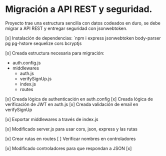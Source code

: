 # Migración a API REST y seguridad.

Proyecto trae una estructura sencilla con datos codeados en duro, se debe migrar a API REST y entregar seguridad con jsonwebtoken.

[x] Instalación de dependencias: `npm i express jsonwebtoken body-parser pg pg-hstore sequelize cors bcryptjs 

[x] Creada estructura necesaria para migración:
- auth.config.js
- middlewares
  - auth.js
  - verifySignUp.js
  - index.js
  - routes

[x] Creada lógica de authenticación en auth.config
[x] Creada lógica de verificación de JWT en auth.js
[x] Creada validación de email en verifySignUp

[x] Exportar middlewares a través de index.js

[x] Modificado server.js para usar cors, json, express y las rutas

[x] Crear rutas en routes
[ ] Verificar nombres en controladores

[x] Modificado controladores para que respondan a JSON
[x] 
